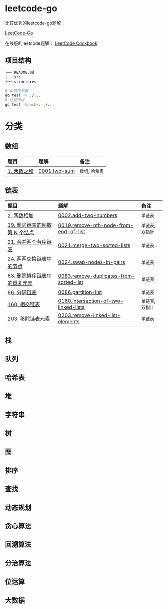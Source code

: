 # leetcode-go

比较优秀的leetcode-go题解：

[LeetCode-Go](https://github.com/halfrost/LeetCode-Go)

在线版的leetcode题解：
[LeetCode Cookbook](https://books.halfrost.com/leetcode/)

## 项目结构

```bash
├── README.md
├── src
├── structures
```

```bash
# 正确性测试
go test -v ./...
# 性能测试
go test -bench=. ./...
```

# 分类

## 数组

<!-- 表格 -->
| 题目 | 题解 | 备注 |
| :--- | :--- | :--- |
| [1. 两数之和](https://leetcode-cn.com/problems/two-sum/) | [0001.two-sum](src/0001.two-sum) | `数组`, `哈希表` |

## 链表

| 题目 | 题解 | 备注 |
| :--- | :--- | :--- |
| [2. 两数相加](https://leetcode-cn.com/problems/add-two-numbers/) | [0002.add-two-numbers](src/0002.add-two-numbers) | `单链表` |
| [19. 删除链表的倒数第 N 个结点](https://leetcode-cn.com/problems/remove-nth-node-from-end-of-list/) | [0019.remove-nth-node-from-end-of-list](src/0019.remove-nth-node-from-end-of-list) | `单链表`, `双指针` |
| [21. 合并两个有序链表](https://leetcode-cn.com/problems/merge-two-sorted-lists/) | [0021.merge-two-sorted-lists](src/0021.merge-two-sorted-lists) | `单链表` |
| [24. 两两交换链表中的节点](https://leetcode-cn.com/problems/swap-nodes-in-pairs/) | [0024.swap-nodes-in-pairs](src/0024.swap-nodes-in-pairs) | `单链表` |
| [83. 删除排序链表中的重复元素](https://leetcode-cn.com/problems/remove-duplicates-from-sorted-list/) | [0083.remove-duplicates-from-sorted-list](src/0083.remove-duplicates-from-sorted-list) | `单链表` |
| [86. 分隔链表](https://leetcode-cn.com/problems/partition-list/) | [0086.partition-list](src/0086.partition-list) | `单链表` |
| [160. 相交链表](https://leetcode-cn.com/problems/intersection-of-two-linked-lists/) | [0160.intersection-of-two-linked-lists](src/0160.intersection-of-two-linked-lists) | `单链表`, `双指针` |
| [203. 移除链表元素](https://leetcode-cn.com/problems/remove-linked-list-elements/) | [0203.remove-linked-list-elements](src/0203.remove-linked-list-elements) | `单链表` |

## 栈

## 队列

## 哈希表

## 堆

## 字符串

## 树

## 图

## 排序

## 查找

## 动态规划

## 贪心算法

## 回溯算法

## 分治算法

## 位运算

## 大数据
